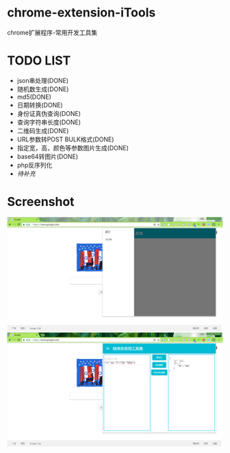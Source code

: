 # chrome-extension-iTools
chrome扩展程序-常用开发工具集

# TODO LIST
- json串处理(DONE)
- 随机数生成(DONE)
- md5(DONE)
- 日期转换(DONE)
- 身份证真伪查询(DONE)
- 查询字符串长度(DONE)
- 二维码生成(DONE)
- URL参数转POST BULK格式(DONE)
- 指定宽，高，颜色等参数图片生成(DONE)
- base64转图片(DONE)
- php反序列化
- _待补充_

# Screenshot
![Alt text](screenshot/20170705111759.png?raw=true "Screenshot1")
![Alt text](screenshot/20170705111838.png?raw=true "Screenshot2")
